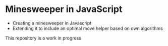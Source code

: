 Minesweeper in JavaScript
=========================
- Creating a minesweeper in Javascript
- Extending it to include an optimal move helper based on own algorithms

This repository is a work in progress

